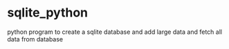 # sqlite_python
python program to create a sqlite database and add large data and fetch all data from database
